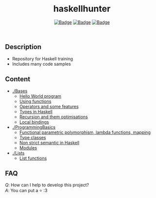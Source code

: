 <br>

<h1 align="center">haskellhunter</h1>
<div align="center">


[![Badge](https://img.shields.io/badge/Uses-Haskell-purple.svg?style=flat-square)]("Haskell")
[![Badge](https://img.shields.io/badge/Open-Source-green.svg?style=flat-square)]("OpenSource")
[![Badge](https://img.shields.io/badge/Made_with-Love-ff69b4.svg?style=flat-square)]("MadeWithLove")

<br>
</div>

## Description
* Repository for Haskell training
* Includes many code samples

## Content
* [./Bases](https://github.com/Ythosa/haskellhunter/blob/master/Bases)
    * [Hello World program](https://github.com/Ythosa/haskellhunter/blob/master/Bases/HelloWorld.hs)
    * [Using functions](https://github.com/Ythosa/haskellhunter/blob/master/Bases/Functions.hs)
    * [Operators and some features](https://github.com/Ythosa/haskellhunter/blob/master/Bases/Operators.hs)
    * [Types in Haskell](https://github.com/Ythosa/haskellhunter/blob/master/Bases/Types.hs)
    * [Recursion and them optimisations](https://github.com/Ythosa/haskellhunter/blob/master/Bases/Recursion.hs)
    * [Local bindings](https://github.com/Ythosa/haskellhunter/blob/master/Bases/LocalBindings.hs)
* [./ProgrammingBasics](https://github.com/Ythosa/haskellhunter/blob/master/ProgrammingBasics)
    * [Functional parametric polymorphism, lambda functions, mapping](https://github.com/Ythosa/haskellhunter/blob/master/ProgrammingBasics/ParametricPolymorphism.hs)
    * [Type classes](https://github.com/Ythosa/haskellhunter/blob/master/ProgrammingBasics/TypeClasses.hs)
    * [Non strict semantic in Haskell](https://github.com/Ythosa/haskellhunter/blob/master/ProgrammingBasics/NonStrictSemantics.hs)
    * [Modules](https://github.com/Ythosa/haskellhunter/blob/master/ProgrammingBasics/Modules.hs)
* [./Lists](https://github.com/Ythosa/haskellhunter/blob/master/Lists)
    * [List functions](https://github.com/Ythosa/haskellhunter/blob/master/Lists/ListFunctions.hs)

## FAQ
*Q*: How can I help to develop this project?  
*A*: You can put a :star: :3
